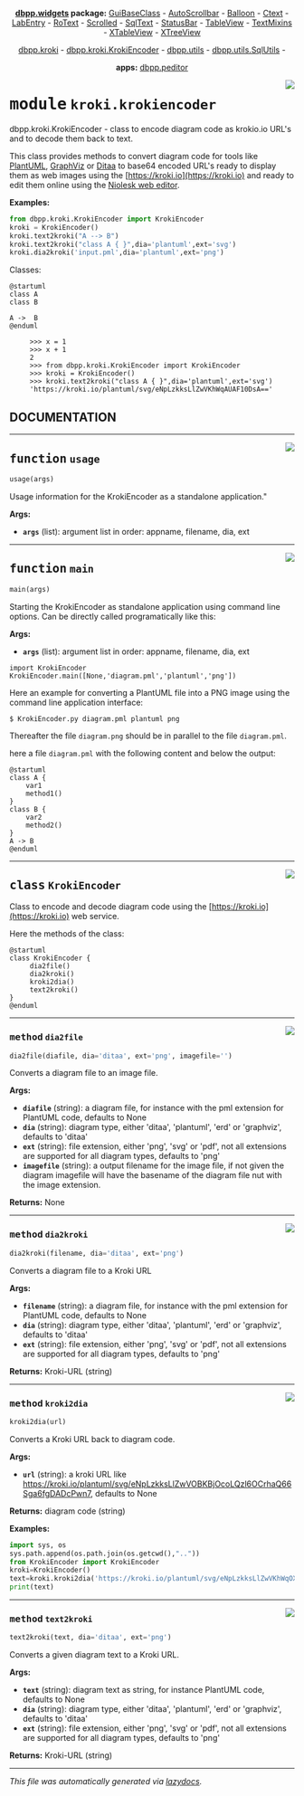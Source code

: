 <center>

**[dbpp.widgets](dbpp.widgets.md) package:** 
[GuiBaseClass](dbpp.widgets.guibaseclass.md) -
[AutoScrollbar](dbpp.widgets.autoscrollbar.md) -
[Balloon](dbpp.widgets.balloon.md) -
[Ctext](dbpp.widgets.ctext.md) -
[LabEntry](dbpp.widgets.labentry.md) -
[RoText](dbpp.widgets.rotext.md) -
[Scrolled](dbpp.widgets.scrolled.md) -
[SqlText](dbpp.widgets.sqltext.md) -
[StatusBar](dbpp.widgets.statusbar.md) -
[TableView](dbpp.widgets.tableview.md) -
[TextMixins](dbpp.widgets.textmixins.md) -
[XTableView](dbpp.widgets.xtableview.md) -
[XTreeView](dbpp.widgets.xtreeview.md) 

[dbpp.kroki](dbpp.kroki.md) - 
[dbpp.kroki.KrokiEncoder](dbpp.kroki.krokiencoder.md) -
[dbpp.utils](dbpp.utils.md) - 
[dbpp.utils.SqlUtils](dbpp.utils.sqlutils.md)  -

**apps:** [dbpp.peditor](dbpp.peditor.pumleditor.md)


</center>

<!-- markdownlint-disable -->

<a href="../dbpp/kroki/krokiencoder.py#L0"><img align="right" style="float:right;" src="https://img.shields.io/badge/-source-cccccc?style=flat-square" /></a>

# <kbd>module</kbd> `kroki.krokiencoder`
dbpp.kroki.KrokiEncoder - class to encode diagram code as krokio.io URL's and to decode   them back to text. 

This class provides methods to convert diagram code for tools like  [PlantUML](https://plantuml.com), [GraphViz](https://www.graphviz.org) or [Ditaa](https://ditaa.sourceforge.net/) to base64 encoded URL's ready to display  them as web images using the [https://kroki.io](https://kroki.io) and ready to edit them online using the [Niolesk web editor](https://niolesk.top/). 



**Examples:**
 

```python
from dbpp.kroki.KrokiEncoder import KrokiEncoder
kroki = KrokiEncoder()
kroki.text2kroki("A --> B")
kroki.text2kroki("class A { }",dia='plantuml',ext='svg')  
kroki.dia2kroki('input.pml',dia='plantuml',ext='png')
```      

Classes: 

```{.kroki echo=false dia=plantuml}
@startuml
class A
class B

A ->  B
@enduml
``` 

```
     >>> x = 1
     >>> x + 1
     2
     >>> from dbpp.kroki.KrokiEncoder import KrokiEncoder
     >>> kroki = KrokiEncoder()
     >>> kroki.text2kroki("class A { }",dia='plantuml',ext='svg')  
     'https://kroki.io/plantuml/svg/eNpLzkksLlZwVKhWqAUAF10DsA=='
```  

## DOCUMENTATION 


---

<a href="../dbpp/kroki/krokiencoder.py#L253"><img align="right" style="float:right;" src="https://img.shields.io/badge/-source-cccccc?style=flat-square" /></a>

## <kbd>function</kbd> `usage`

```python
usage(args)
```

Usage information for the KrokiEncoder as a standalone application." 



**Args:**
 
 - <b>`args`</b> (list):  argument list in order: appname, filename, dia, ext 


---

<a href="../dbpp/kroki/krokiencoder.py#L264"><img align="right" style="float:right;" src="https://img.shields.io/badge/-source-cccccc?style=flat-square" /></a>

## <kbd>function</kbd> `main`

```python
main(args)
```

Starting the KrokiEncoder as standalone application using command line options. Can  be directly called programatically like this: 



**Args:**
 
 - <b>`args`</b> (list):  argument list in order: appname, filename, dia, ext 

```
import KrokiEncoder
KrokiEncoder.main([None,'diagram.pml','plantuml','png'])
``` 

Here an example for converting a PlantUML file into a PNG image using the command line  application interface: 

```
$ KrokiEncoder.py diagram.pml plantuml png
``` 

Thereafter the file ```diagram.png``` should be in parallel to the file ``diagram.pml``. 

here a file ``diagram.pml`` with the following content and below the output: 

```{.kroki dia=plantuml}
@startuml
class A {
    var1
    method1()
}
class B {
    var2
    method2()
}
A -> B
@enduml
```   


---

<a href="../dbpp/kroki/krokiencoder.py#L86"><img align="right" style="float:right;" src="https://img.shields.io/badge/-source-cccccc?style=flat-square" /></a>

## <kbd>class</kbd> `KrokiEncoder`
Class to encode and decode diagram code using the  [https://kroki.io](https://kroki.io) web service. 

Here the methods of the class: 

```{.kroki echo=false dia=plantuml}
@startuml
class KrokiEncoder { 
     dia2file()
     dia2kroki()
     kroki2dia()
     text2kroki()
}
@enduml
```  






---

<a href="../dbpp/kroki/krokiencoder.py#L221"><img align="right" style="float:right;" src="https://img.shields.io/badge/-source-cccccc?style=flat-square" /></a>

### <kbd>method</kbd> `dia2file`

```python
dia2file(diafile, dia='ditaa', ext='png', imagefile='')
```

Converts a diagram file to an image file. 



**Args:**
 
 - <b>`diafile`</b> (string):  a diagram file, for instance with the pml extension for   PlantUML code, defaults to None 
 - <b>`dia`</b> (string):  diagram type, either 'ditaa', 'plantuml', 'erd' or 'graphviz',   defaults to 'ditaa' 
 - <b>`ext`</b> (string):  file extension, either 'png', 'svg' or 'pdf', not all extensions are supported for all diagram types,  defaults to 'png' 
 - <b>`imagefile`</b> (string):  a output filename for the image file, if not given the diagram  imagefile will have the basename of the diagram file nut with the image extension. 

**Returns:**
 None 

---

<a href="../dbpp/kroki/krokiencoder.py#L120"><img align="right" style="float:right;" src="https://img.shields.io/badge/-source-cccccc?style=flat-square" /></a>

### <kbd>method</kbd> `dia2kroki`

```python
dia2kroki(filename, dia='ditaa', ext='png')
```

Converts a diagram file to a Kroki URL 



**Args:**
 
 - <b>`filename`</b> (string):  a diagram file, for instance with the pml extension for   PlantUML code, defaults to None 
 - <b>`dia`</b> (string):  diagram type, either 'ditaa', 'plantuml', 'erd' or 'graphviz',   defaults to 'ditaa' 
 - <b>`ext`</b> (string):  file extension, either 'png', 'svg' or 'pdf', not all extensions are supported for all diagram types,  defaults to 'png' 

**Returns:**
 Kroki-URL (string) 

---

<a href="../dbpp/kroki/krokiencoder.py#L182"><img align="right" style="float:right;" src="https://img.shields.io/badge/-source-cccccc?style=flat-square" /></a>

### <kbd>method</kbd> `kroki2dia`

```python
kroki2dia(url)
```

Converts a Kroki URL back to diagram code. 



**Args:**
 
 - <b>`url`</b> (string):  a kroki URL like https://kroki.io/plantuml/svg/eNpLzkksLlZwVOBKBjOcoLQzl6OCrhaQ66Sga6fgDADcPwn7,  defaults to None 

**Returns:**
 diagram code (string) 



**Examples:**
 

```{.py echo=true}
import sys, os
sys.path.append(os.path.join(os.getcwd(),".."))
from KrokiEncoder import KrokiEncoder
kroki=KrokiEncoder()
text=kroki.kroki2dia('https://kroki.io/plantuml/svg/eNpLzkksLlZwVKhWqOXiSgZznCAcRwVdLQUnAJ-uCKI=')
print(text)
``` 

---

<a href="../dbpp/kroki/krokiencoder.py#L152"><img align="right" style="float:right;" src="https://img.shields.io/badge/-source-cccccc?style=flat-square" /></a>

### <kbd>method</kbd> `text2kroki`

```python
text2kroki(text, dia='ditaa', ext='png')
```

Converts a given diagram text to a Kroki URL. 



**Args:**
 
 - <b>`text`</b> (string):  diagram text as string, for instance PlantUML   code, defaults to None 
 - <b>`dia`</b> (string):  diagram type, either 'ditaa', 'plantuml', 'erd' or 'graphviz',   defaults to 'ditaa' 
 - <b>`ext`</b> (string):  file extension, either 'png', 'svg' or 'pdf', not all extensions are supported for all diagram types,  defaults to 'png' 

**Returns:**
 Kroki-URL (string) 






---

_This file was automatically generated via [lazydocs](https://github.com/ml-tooling/lazydocs)._
